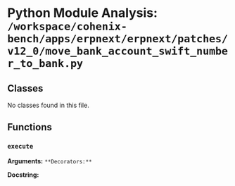 # Python Module Analysis: `/workspace/cohenix-bench/apps/erpnext/erpnext/patches/v12_0/move_bank_account_swift_number_to_bank.py`

## Classes

No classes found in this file.


## Functions

### `execute`
**Arguments:** ``
**Decorators:** ``

**Docstring:**
```

```

